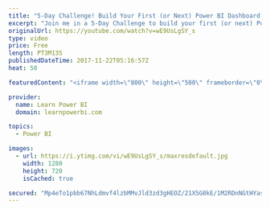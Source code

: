 ```yaml
---
title: "5-Day Challenge! Build Your First (or Next) Power BI Dashboard (Starts Mon Nov 27)"
excerpt: "Join me in a 5-Day Challenge to build your first (or next) Power BI Dashboard ==Complete Schedule Below== ∎ Day 1 Mon Nov 27: Query Editor ∎ Day 2 Tue Nov 28: DAX ∎ Day 3 Wed Nov 29: Visualization ∎ Day 4 Thu Nov 27: Power BI Platform ∎ Day 5 Fri Dec 1: Talk Power BI Marathon ==RESOURCES== 👉 Subscribe"
originalUrl: https://youtube.com/watch?v=wE9UsLgSY_s
type: video
price: Free
length: PT3M13S
publishedDateTime: 2017-11-22T05:16:57Z
heat: 50

featuredContent: "<iframe width=\"800\" height=\"500\" frameborder=\"0\" src=\"https://www.youtube.com/embed/wE9UsLgSY_s\" allow=\"accelerometer; autoplay; encrypted-media; gyroscope; picture-in-picture\" allowfullscreen></iframe>"

provider:
  name: Learn Power BI
  domain: learnpowerbi.com

topics:
  - Power BI

images:
  - url: https://i.ytimg.com/vi/wE9UsLgSY_s/maxresdefault.jpg
    width: 1280
    height: 720
    isCached: true

secured: "Mp4eTo1pbb67NhLdmvf4lzbMMvJld3zd3gHEOZ/21X5G0kE/1M2RDnNGtHYasHcNrNOHQmThCkV72L95lbm5WOW+JWWnqeSEfoxkvpoLjzP/HcG3Vw2RbfGyruGK1xzeK2mluOxPs5so2EUAKZRJFboqbKfHen83MKKf5/WMliB2AlUztpQIDXCkuCsa5kpNvFr3fvPf1IUbb4MTclNXVRc9R8kTnCoQZ2cRYRKAjPsA34UB8+WOfCqTBkz+Aub3URXYTXJ2dTM80LaILC0omm+sDEGQ7C8eflBRUt7qao7Ntput3wpA/DZAeXHoGl5Ajy1e5+FzVyrQI9xvGV89RRZs0Lr72VCU6xz5SpV38Uw1gt89jAChrtSrPdQR5R5aeBG9JDaeefp1RQ8g0X0LLUuKg+tDpnpPTTVFKbjPPRs=;bu4coT92jzKRYRIfmcFgVQ=="
---
```


